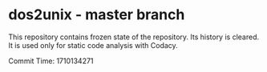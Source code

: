 # dos2unix - master branch

This repository contains frozen state of the repository.
Its history is cleared. It is used only for static code
analysis with Codacy.

Commit Time: 1710134271
